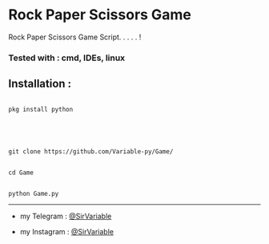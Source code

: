 # Rock Paper Scissors Game

Rock Paper Scissors Game Script. . . . . !

### Tested with : **cmd, IDEs, linux** ###

## Installation :

```

pkg install python

```

```



```

```

git clone https://github.com/Variable-py/Game/

```

```

cd Game

```

```

python Game.py

```

------------------

- my Telegram : [@SirVariable](https://t.me/SirVariable)

- my Instagram : [@SirVariable](https://www.instagram.com/sirvariable/)
